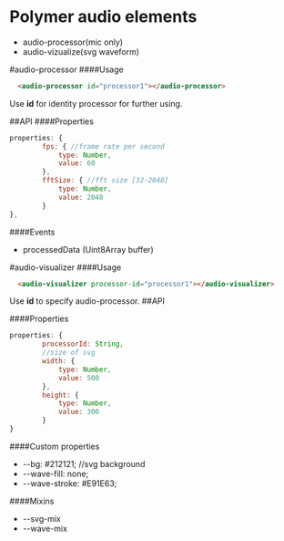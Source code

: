 # Polymer audio elements

  - audio-processor(mic only)
  - audio-vizualize(svg waveform)

#audio-processor
####Usage

````html
  <audio-processor id="processor1"></audio-processor>
````
Use **id** for identity processor for further using.

##API
####Properties
```js
properties: {
        fps: { //frame rate per second
            type: Number,
            value: 60
        },
        fftSize: { //fft size [32-2048]
            type: Number,
            value: 2048
        }
},
```

####Events
 - processedData (Uint8Array buffer)


#audio-visualizer
####Usage
```html
  <audio-visualizer processor-id="processor1"></audio-visualizer>
```
Use **id** to specify audio-processor.
##API

####Properties
```js
properties: {
        processorId: String,
        //size of svg
        width: {
            type: Number,
            value: 500
        },
        height: {
            type: Number,
            value: 300
        }
}
```

####Custom properties
- --bg: #212121; //svg background
- --wave-fill: none;
- --wave-stroke: #E91E63; 

####Mixins
- --svg-mix
- --wave-mix
